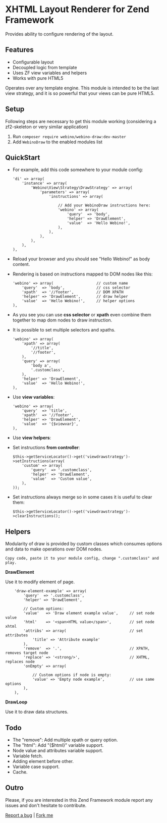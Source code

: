 # XHTML Layout Renderer for Zend Framework
Provides ability to configure rendering of the layout.

## Features

- Configurable layout
- Decoupled logic from template
- Uses ZF view variables and helpers
- Works with pure HTML5

Operates over any template engine. This module is intended to be the last view strategy, and it is so powerful that your views can be pure HTML5.

## Setup

Following steps are necessary to get this module working (considering a zf2-skeleton or very similar application)

  1. Run `composer require webino/webino-draw:dev-master`
  2. Add `WebinoDraw` to the enabled modules list

## QuickStart

  - For example, add this code somewhere to your module config:

        'di' => array(
            'instance' => array(
                'Webino\View\Strategy\DrawStrategy' => array(
                    'parameters' => array(
                        'instructions' => array(

                            // Add your WebinoDraw instructions here:
                            'webino' => array(
                                'query'  => 'body',
                                'helper' => 'DrawElement',
                                'value'  => 'Hello Webino!',
                            ),
                        ),
                    ),
                ),
            ),
        ),

  - Reload your browser and you should see "Hello Webino!" as body content.
  - Rendering is based on instructions mapped to DOM nodes like this:

        'webino' => array(                   // custom name
            'query'  => 'body',              // css selector
            'xpath'  => '//footer',          // DOM XPATH
            'helper' => 'DrawElement',       // draw helper
            'value'  => 'Hello Webino!',     // helper options
        ),

  - As you see you can use **css selector** or **xpath** even combine them together to map dom nodes to draw instruction.
  - It is possible to set multiple selectors and xpaths.

        'webino' => array(                  
            'xpath' => array(
                '//title',
                '//footer',
            ),
            'query' => array(
                'body a',
                '.customclass',
            ),
            'helper' => 'DrawElement',  
            'value'  => 'Hello Webino!',
        ),

  - Use **view variables**:

        'webino' => array(
            'query'  => 'title',
            'xpath'  => '//footer',
            'helper' => 'DrawElement',
            'value'  => '{$viewvar}',
        ),

  - Use **view helpers**:



  - Set instructions **from controller**:

        $this->getServiceLocator()->get('viewdrawstrategy')->setInstructions(array(
            'custom' => array(
                'query'  => '.customclass',
                'helper' => 'DrawElement',
                'value'  => 'Custom value',
            ),
        ));

  - Set instructions always merge so in some cases it is useful to clear them:

        $this->getServiceLocator()->get('viewdrawstrategy')->clearInstructions();

## Helpers

Modularity of draw is provided by custom classes which consumes options and data to make operations over DOM nodes.

    Copy code, paste it to your module config, change ".customclass" and play.

**DrawElement**

Use it to modify element of page.

        'draw-element-example' => array(
            'query'  => '.customclass',         
            'helper' => 'DrawElement',  

            // Custom options:
            'value'   => 'Draw element example value',     // set node value
            'html'    => '<span>HTML value</span>',        // set node xhtml
            'attribs' => array(                            // set attributes
                'title' => 'Attribute example'
            ),
            'remove'  => '.',                              // XPATH, removes target node
            'replace' => '<strong/>',                      // XHTML, replaces node
            'onEmpty' => array(

                // Custom options if node is empty:
                'value' => 'Empty node example',           // use same options
            ),
        ),

**DrawLoop**

Use it to draw data structures.

## Todo


  - The "remove": Add multiple xpath or query option.
  - The "html": Add "{$html}" variable support.
  - Node value and attributes variable support.
  - Variable fetch.
  - Adding element before other.
  - Variable case support.
  - Cache.

## Outro

Please, if you are interested in this Zend Framework module report any issues and don't hesitate to contribute.

[Report a bug](https://github.com/webino/WebinoDraw/issues) | [Fork me](https://github.com/webino/WebinoDraw)

